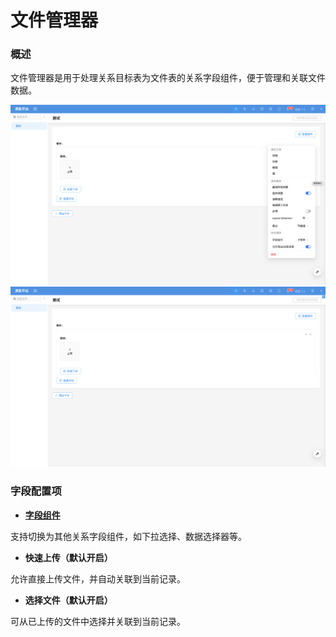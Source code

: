 # 文件管理器

### 概述

文件管理器是用于处理关系目标表为文件表的关系字段组件，便于管理和关联文件数据。

![](../../../../../../public/fieldSetting-file-manager2.png)
![](../../../../../../public/fieldSetting-file-manager1.png)

### 字段配置项

- **[字段组件](../field-settings/field-component.md)**

支持切换为其他关系字段组件，如下拉选择、数据选择器等。

- **快速上传（默认开启）**

允许直接上传文件，并自动关联到当前记录。

- **选择文件（默认开启）**

可从已上传的文件中选择并关联到当前记录。